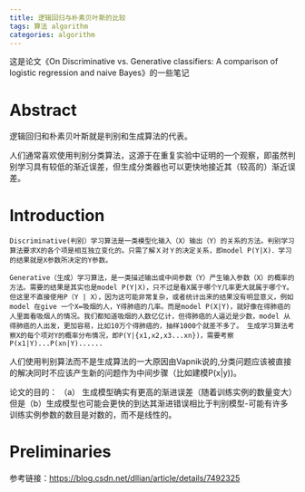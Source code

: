 ```yaml
---
title: 逻辑回归与朴素贝叶斯的比较
tags: 算法 algorithm 
categories: algorithm
---
```


这是论文《On Discriminative vs. Generative classifiers: A comparison of logistic regression and naive Bayes》的一些笔记

# Abstract
逻辑回归和朴素贝叶斯就是判别和生成算法的代表。

人们通常喜欢使用判别分类算法，这源于在重复实验中证明的一个观察，即虽然判别学习具有较低的渐近误差，但生成分类器也可以更快地接近其（较高的）渐近误差。

# Introduction
~~~
Discriminative(判别）学习算法是一类模型化输入（X）输出（Y）的关系的方法。判别学习算法要求X的各个项是相互独立变化的。只需了解Ｘ对Ｙ的决定关系，即model P(Y|X)．学习的结果就是X参数所决定的Y参数。

Generative（生成）学习算法，是一类描述输出或中间参数（Y）产生输入参数（X）的概率的方法。需要的结果是其实也是model P(Y|X)，只不过是看X属于哪个Y几率更大就属于哪个Y。但这里不直接使用P（Y | X），因为这可能非常复杂，或者统计出来的结果没有明显意义，例如model 在give 一个X=吸烟的人，Y得肺癌的几率。而是model P(X|Y)，就好像在得肺癌的人里面看吸烟人的情况。我们都知道吸烟的人数亿亿计，但得肺癌的人逼近是少数，model 从得肺癌的人出发，更加容易，比如10万个得肺癌的，抽样1000个就差不多了。 生成学习算法考察X的每个项对Y的概率分布情况，即P(Y|{x1,x2,x3...xn})，需要考察P(x1|Y)...P(xn|Y)......
~~~

人们使用判别算法而不是生成算法的一大原因由Vapnik说的,分类问题应该被直接的解决同时不应该产生新的问题作为中间步骤（比如建模P(x|y))。

论文的目的：
（a） 生成模型确实有更高的渐进误差（随着训练实例的数量变大）但是（b）生成模型也可能会更快的到达其渐进错误相比于判别模型-可能有许多训练实例参数的数目是对数的，而不是线性的。

# Preliminaries




参考链接：https://blog.csdn.net/dllian/article/details/7492325
